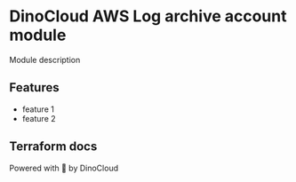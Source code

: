 # DinoCloud AWS Log archive account module

Module description

## Features

- feature 1
- feature 2

## Terraform docs
<!-- BEGINNING OF PRE-COMMIT-TERRAFORM DOCS HOOK -->
<!-- END OF PRE-COMMIT-TERRAFORM DOCS HOOK -->

Powered with 💖 by DinoCloud
